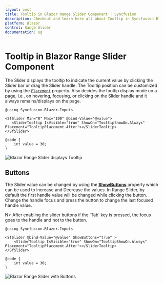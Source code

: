 ```yaml
---
layout: post
title: Tooltip in Blazor Range Slider Component | Syncfusion
description: Checkout and learn here all about Tooltip in Syncfusion Blazor Range Slider component and much more.
platform: Blazor
control: Range Slider
documentation: ug
---
```


# Tooltip in Blazor Range Slider Component

The Slider displays the tooltip to indicate the current value by clicking the Slider bar or drag the Slider handle. The Tooltip position can be customized by using the [`Placement`](https://help.syncfusion.com/cr/blazor/Syncfusion.Blazor.Inputs.SliderTooltip.html#Syncfusion_Blazor_Inputs_SliderTooltip_Placement) property. Also decides the tooltip display mode on a page, i.e., on hovering, focusing, or clicking on the Slider handle and it always remains/displays on the page.

```cshtml
@using Syncfusion.Blazor.Inputs

<SfSlider Min="0" Max="100" @bind-Value="@value">
   <SliderTooltip IsVisible="true" ShowOn="TooltipShowOn.Always" Placement="TooltipPlacement.After"></SliderTooltip>
</SfSlider>

@code {
    int value = 30;
}
```

![Blazor Range Slider displays Tooltip](images/blazor-rangeslider-tooltip.png)

## Buttons

The Slider value can be changed by using the [**ShowButtons**](https://help.syncfusion.com/cr/blazor/Syncfusion.Blazor.Inputs.SfSlider-1.html#Syncfusion_Blazor_Inputs_SfSlider_1_ShowButtons) property which can be used to Increase and Decrease the values. In Range Slider, by default the first handle value will be changed while clicking the button. Change the handle focus and press the button to change the last focused handle value.

N> After enabling the slider buttons if the 'Tab' key is pressed, the focus goes to the handle and not to the button.

```cshtml
@using Syncfusion.Blazor.Inputs

<SfSlider @bind-Value="@value" ShowButtons="true" >
    <SliderTooltip IsVisible="true" ShowOn="TooltipShowOn.Always" Placement="TooltipPlacement.After"></SliderTooltip>
</SfSlider>

@code {
    int value = 30;
}
```

![Blazor Range Slider with Buttons](images/blazor-rangeslider-buttons.png)